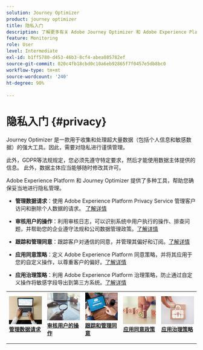 ```yaml
---
solution: Journey Optimizer
product: journey optimizer
title: 隐私入门
description: 了解更多有关 Adobe Journey Optimizer 和 Adobe Experience Platform 隐私的信息。
feature: Monitoring
role: User
level: Intermediate
exl-id: b1ff5780-d453-46b3-8cf4-abea085782ef
source-git-commit: 020c4fb18cbd0c10a6eb92865f7f0457e5db8bc0
workflow-type: tm+mt
source-wordcount: '240'
ht-degree: 90%

---
```


# 隐私入门 {#privacy}

Journey Optimizer 是一款用于收集和处理超大量数据（包括个人信息和敏感数据）的强大工具。因此，需要对隐私进行谨慎管理。

此外，GDPR等法规规定，您必须先遵守特定要求，然后才能使用数据主体提供的信息。 此外，数据主体应当能够随时修改其许可。

Adobe Experience Platform 和 Journey Optimizer 提供了多种工具，帮助您确保妥当地进行隐私管理。

* **管理数据请求**：使用 Adobe Experience Platform Privacy Service 管理客户访问和删除个人数据的请求。 [了解详情](requests.md)

* **审核用户的操作**：利用审核日志，可以识别系统中用户执行的操作、排查问题，并帮助您的企业遵守法规和公司数据管理政策。[了解详情](audit-logs.md)

* **跟踪和管理同意**：跟踪客户对通信的同意，并管理其偏好和订阅。[了解详情](opt-out.md)

* **应用同意策略**：定义 Adobe Experience Platform 同意策略，并将其应用于您的自定义操作，以尊重客户的偏好。[了解详情](../action/consent.md)

* **应用治理策略**：利用 Adobe Experience Platform 治理策略，防止通过自定义操作将敏感字段导出到第三方系统。[了解详情](../action/action-privacy.md)

<table style="table-layout:fixed"><tr style="border: 0;">
<td>
<a href="requests.md">
<img alt="潜在客户" src="../assets/do-not-localize/privacy-request.jpeg">
</a>
<div><a href="requests.md"><strong>管理数据请求</strong>
</div>
<p>
</td>
<td>
<a href="audit-logs.md">
<img alt="不频繁" src="../assets/do-not-localize/privacy-audit.jpeg">
</a>
<div>
<a href="audit-logs.md"><strong>审核用户的操作</strong></a>
</div>
<p></td>
<td>
<a href="opt-out.md">
<img alt="验证" src="../assets/do-not-localize/privacy-track-consent.jpeg">
</a>
<div>
<a href="opt-out.md"><strong>跟踪和管理同意</strong></a>
</div>
<p>
</td>
<td>
<a href="../action/consent.md">
<img alt="验证" src="../assets/do-not-localize/privacy-consent-policies.jpeg">
</a>
<div>
<a href="../action/consent.md"><strong>应用同意政策</strong></a>
</div>
<p>
</td>
<td>
<a href="../action/action-privacy.md">
<img alt="验证" src="../assets/do-not-localize/privacy-governance.jpeg">
</a>
<div>
<a href="../action/action-privacy.md"><strong>应用治理策略</strong></a>
</div>
<p>
</td>
</tr></table>
